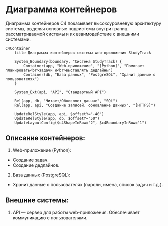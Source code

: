 # Диаграмма контейнеров
Диаграмма контейнеров C4 показывает высокоуровневую архитектуру системы, выделяя основные подсистемы внутри границ рассматриваемой системы и их взаимодействие с внешними системами.

```mermaid
C4Container
    title Диаграмма контейнеров системы web-приложения StudyTrack

    System_Boundary(boundary, "Система StudyTrack) {
        Container(app, "Web-приложение", "[Python]", "Помогает планировать<br>задачи и<br>выставлять дедлайны")
        Container(db, "База данных", "PostgreSQL", "Хранит данные о пользователях")
    }

    System_Ext(api, "API", "Стандартный API")

    Rel(app, db, "Читает/Обновляет данные", "SQL")
    Rel(app, api, "Создание записей, обновление данных", "[HTTPS]")

    UpdateRelStyle(app, api, $offsetY="-40")
    UpdateRelStyle(app, db, $offsetY="50")
    UpdateLayoutConfig($c4ShapeInRow="2", $c4BoundaryInRow="1")
```

## Описание контейнеров:
1. Web-приложение (Python):
- Создание задач.
- Создание дедлайнов.
2. База данных (PostgreSQL):
- Хранит данные о пользователях (пароли, имена, список задач и т.д.).

## Внешние системы:
1. API — сервер для работы web-приложения. Обеспечивает коммуникацию с пользователями.